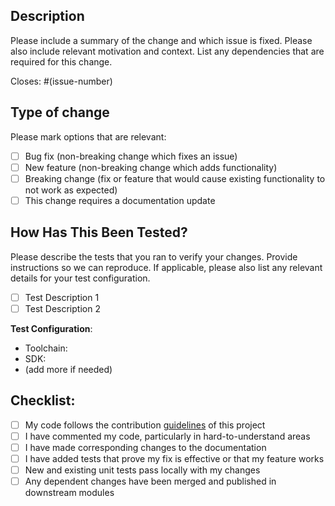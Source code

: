 ## Description

Please include a summary of the change and which issue is fixed. Please also
include relevant motivation and context. List any dependencies that are required
for this change.

Closes: #(issue-number)

## Type of change

Please mark options that are relevant:

- [ ] Bug fix (non-breaking change which fixes an issue)
- [ ] New feature (non-breaking change which adds functionality)
- [ ] Breaking change (fix or feature that would cause existing functionality to
  not work as expected)
- [ ] This change requires a documentation update

## How Has This Been Tested?

Please describe the tests that you ran to verify your changes. Provide
instructions so we can reproduce. If applicable, please also list any relevant
details for your test configuration.

- [ ] Test Description 1
- [ ] Test Description 2

**Test Configuration**:
* Toolchain:
* SDK:
* (add more if needed)

## Checklist:

- [ ] My code follows the contribution
  [guidelines](https://github.com/cloudevents/sdk-powershell/blob/main/CONTRIBUTING.md)
  of this project
- [ ] I have commented my code, particularly in hard-to-understand areas
- [ ] I have made corresponding changes to the documentation
- [ ] I have added tests that prove my fix is effective or that my feature works
- [ ] New and existing unit tests pass locally with my changes
- [ ] Any dependent changes have been merged and published in downstream modules